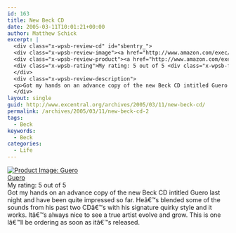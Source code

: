 ```yaml
---
id: 163
title: New Beck CD
date: 2005-03-11T10:01:21+00:00
author: Matthew Schick
excerpt: |
  <div class="x-wpsb-review-cd" id="sbentry_">
  <div class="x-wpsb-review-image"><a href="http://www.amazon.com/exec/obidos/redirect?tag=excentral-20&path=tg/detail/-/B0007SL1LW?v=glance"><img alt="Product Image: Guero" border="0" src="http://images.amazon.com/images/P/B0007SL1LW.01._SCMZZZZZZZ_.jpg"/></a></div>
  <div class="x-wpsb-review-product"><a href="http://www.amazon.com/exec/obidos/redirect?tag=excentral-20&path=tg/detail/-/B0007SL1LW?v=glance">Guero</a></div>
  <div class="x-wpsb-rating">My rating: 5 out of 5 <div class="x-wpsb-fullstar"> </div><div class="x-wpsb-fullstar"> </div><div class="x-wpsb-fullstar"> </div><div class="x-wpsb-fullstar"> </div><div class="x-wpsb-fullstar"> </div><div class="x-wpsb-endstars"> </div>
  </div>
  <div class="x-wpsb-review-description">
  <p>Got my hands on an advance copy of the new Beck CD intitled Guero last night and have been quite impressed so far. Heâ€™s blended some of the sounds from his past two CDâ€™s with his signature quirky style and it works. Itâ€™s always nice to see a true artist evolve and grow. This is one Iâ€™ll be ordering as soon as itâ€™s released.</p></div>
  </div>
layout: single
guid: http://www.excentral.org/archives/2005/03/11/new-beck-cd/
permalink: /archives/2005/03/11/new-beck-cd-2
tags:
  - Beck
keywords:
  - Beck
categories:
  - Life
---
```

<div id="sbentry_" class="x-wpsb-review-cd">
<div class="x-wpsb-review-image"><a href="http://www.amazon.com/exec/obidos/redirect?tag=excentral-20&path=tg/detail/-/B0007SL1LW?v=glance"><img alt="Product Image: Guero" src="http://images.amazon.com/images/P/B0007SL1LW.01._SCMZZZZZZZ_.jpg" /></a></div>
<div class="x-wpsb-review-product"><a href="http://www.amazon.com/exec/obidos/redirect?tag=excentral-20&path=tg/detail/-/B0007SL1LW?v=glance">Guero</a></div>
<div class="x-wpsb-rating">My rating: 5 out of 5</div>
<div class="x-wpsb-rating">Got my hands on an advance copy of the new Beck CD intitled Guero last night and have been quite impressed so far. Heâ€™s blended some of the sounds from his past two CDâ€™s with his signature quirky style and it works. Itâ€™s always nice to see a true artist evolve and grow. This is one Iâ€™ll be ordering as soon as itâ€™s released.</div>
<div class="x-wpsb-rating">
<div class="x-wpsb-fullstar">
<div class="x-wpsb-fullstar">
<div class="x-wpsb-fullstar">
<div class="x-wpsb-fullstar">
<div class="x-wpsb-fullstar">
<div class="x-wpsb-endstars"></div>
</div>
</div>
</div>
</div>
</div>
</div>
</div>